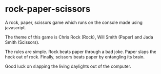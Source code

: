 # rock-paper-scissors
A rock, paper, scissors game which runs on the console made using javascript.

The theme of this game is Chris Rock (Rock), Will Smith (Paper) and Jada Smith (Scissors).

The rules are simple.
Rock beats paper through a bad joke.
Paper slaps the heck out of rock.
Finally, scissors beats paper by entangling its brain.

Good luck on slapping the living daylights out of the computer.